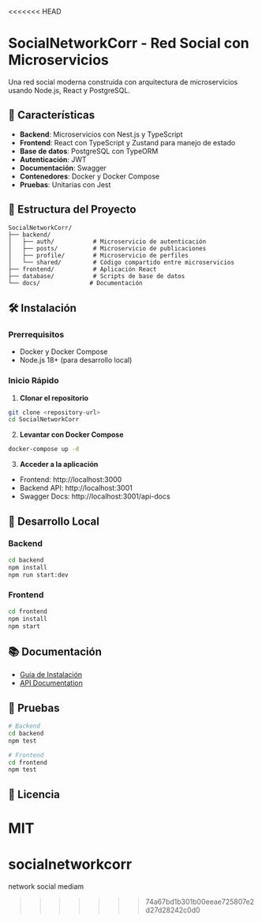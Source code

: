 <<<<<<< HEAD
# SocialNetworkCorr - Red Social con Microservicios

Una red social moderna construida con arquitectura de microservicios usando Node.js, React y PostgreSQL.

## 🚀 Características

- **Backend**: Microservicios con Nest.js y TypeScript
- **Frontend**: React con TypeScript y Zustand para manejo de estado
- **Base de datos**: PostgreSQL con TypeORM
- **Autenticación**: JWT
- **Documentación**: Swagger
- **Contenedores**: Docker y Docker Compose
- **Pruebas**: Unitarias con Jest

## 📁 Estructura del Proyecto

```
SocialNetworkCorr/
├── backend/
│   ├── auth/           # Microservicio de autenticación
│   ├── posts/          # Microservicio de publicaciones
│   ├── profile/        # Microservicio de perfiles
│   └── shared/         # Código compartido entre microservicios
├── frontend/           # Aplicación React
├── database/           # Scripts de base de datos
└── docs/              # Documentación
```

## 🛠️ Instalación

### Prerrequisitos

- Docker y Docker Compose
- Node.js 18+ (para desarrollo local)

### Inicio Rápido

1. **Clonar el repositorio**
```bash
git clone <repository-url>
cd SocialNetworkCorr
```

2. **Levantar con Docker Compose**
```bash
docker-compose up -d
```

3. **Acceder a la aplicación**
- Frontend: http://localhost:3000
- Backend API: http://localhost:3001
- Swagger Docs: http://localhost:3001/api-docs

## 🔧 Desarrollo Local

### Backend

```bash
cd backend
npm install
npm run start:dev
```

### Frontend

```bash
cd frontend
npm install
npm start
```

## 📚 Documentación

- [Guía de Instalación](./docs/instalacion.pdf)
- [API Documentation](http://localhost:3001/api-docs)

## 🧪 Pruebas

```bash
# Backend
cd backend
npm test

# Frontend
cd frontend
npm test
```

## 📝 Licencia

MIT 
=======
# socialnetworkcorr
network social mediam
>>>>>>> 74a67bd1b301b00eeae725807e2d27d28242c0d0

